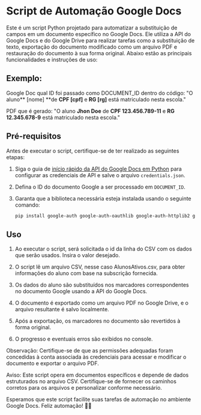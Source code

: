 # Script de Automação Google Docs

Este é um script Python projetado para automatizar a substituição de campos em um documento específico no Google Docs. Ele utiliza a API do Google Docs e do Google Drive para realizar tarefas como a substituição de texto, exportação do documento modificado como um arquivo PDF e restauração do documento à sua forma original. Abaixo estão as principais funcionalidades e instruções de uso:



## Exemplo: 
Google Doc qual ID foi passado como DOCUMENT_ID dentro do código:
"O aluno** [nome] **de **CPF [cpf]** e **RG [rg]** está matriculado nesta escola."

PDF que é gerado:
"O aluno **Jhon Doe** de **CPF 123.456.789-11** e **RG 12.345.678-9** está matriculado nesta escola."

## Pré-requisitos
Antes de executar o script, certifique-se de ter realizado as seguintes etapas:

1. Siga o guia de [início rápido da API do Google Docs em Python](https://developers.google.com/docs/api/quickstart/python?hl=pt-br) para configurar as credenciais de API e salve o arquivo `credentials.json`.

2. Defina o ID do documento Google a ser processado em `DOCUMENT_ID`.

3. Garanta que a biblioteca necessária esteja instalada usando o seguinte comando:

   ```bash
   pip install google-auth google-auth-oauthlib google-auth-httplib2 google-api-python-client


## Uso

1. Ao executar o script, será solicitada o id da linha do CSV com os dados que serão usados. Insira o valor desejado.

2. O script lê um arquivo CSV, nesse caso AlunosAtivos.csv, para obter informações do aluno com base na subscrição fornecida.

3. Os dados do aluno são substituídos nos marcadores correspondentes no documento Google usando a API do Google Docs.

4. O documento é exportado como um arquivo PDF no Google Drive, e o arquivo resultante é salvo localmente.

5. Após a exportação, os marcadores no documento são revertidos à forma original.

6. O progresso e eventuais erros são exibidos no console.

Observação: Certifique-se de que as permissões adequadas foram concedidas à conta associada às credenciais para acessar e modificar o documento e exportar o arquivo PDF.

Aviso: Este script opera em documentos específicos e depende de dados estruturados no arquivo CSV. Certifique-se de fornecer os caminhos corretos para os arquivos e personalizar conforme necessário.

Esperamos que este script facilite suas tarefas de automação no ambiente Google Docs. Feliz automação! 🚀🎉
